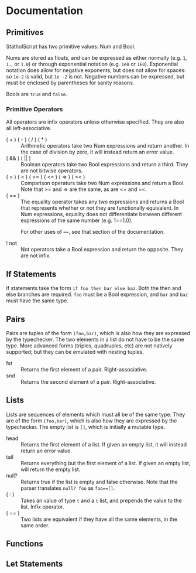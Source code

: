 # Documentation

## Primitives

StatholScript has two primitive values: Num and Bool. 

Nums are stored as floats, and can be expressed as either normally (e.g. `1`, `1.`, or `1.0`) or through exponential notation (e.g. `1e0` or `1E0`). Exponential notation does allow for negative exponents, but does not allow for spaces: so `1e-2` is valid, but `1e -2` is not. Negative numbers can be expressed, but must be enclosed by parentheses for sanity reasons.

Bools are `true` and `false`.

### Primitive Operators

All operators are infix operators unless otherwise specified. They are also all left-associative.

<dl>
  <dt>( + ) ( - ) ( / ) ( * )</dt>
  <dd>Arithmetic operators take two Num expressions and return another. In the case of division by zero, it will instead return an error value.</dd>

  <dt>( && ) ( || )</dt>
  <dd>Boolean operators take two Bool expressions and return a third. They are not bitwise operators.</dd>

  <dt>( > ) ( < ) ( >= ) ( <= ) ( => ) ( =< )</dt>
  <dd>Comparison operaturs take two Num expressions and return a Bool. Note that >= and => are the same, as are <= and =<.</dd>

  <dt>( == )</dt>
  <dd>The equality operator takes any two expressions and returns a Bool that represents whether or not they are functionally equivalent. In Num expressions, equality does not differentiate between different expressions of the same number (e.g. 1==1.0).

  For other uses of `==`, see that section of the documentation.</dd>

  <dt>! not</dt>
  <dd>Not operators take a Bool expression and return the opposite. They are not infix.</dd>
</dl>

## If Statements

If statements take the form `if foo then bar else baz`. Both the then and else branches are required. `foo` must be a Bool expression, and `bar` and `baz` must have the same type.

## Pairs

Pairs are tuples of the form `(foo,bar)`, which is also how they are expressed by the typechecker. The two elements in a list do not have to be the same type. More advanced forms (triples, quadruples, etc) are not natively supported; but they can be emulated with nesting tuples.

<dl>
  <dt>fst</dt>
  <dd>Returns the first element of a pair. Right-associative.</dd>

  <dt>snd</dt>
  <dd>Returns the second element of a pair. Right-associative.</dd>
</dl>

## Lists

Lists are sequences of elements which must all be of the same type. They are of the form `[foo,bar]`, which is also how they are expressed by the typechecker. The empty list is `[]`, which is initially a mutable type.

<dl>
  <dt>head</dt>
  <dd>Returns the first element of a list. If given an empty list, it will instead return an error value.</dd>

  <dt>tail</dt>
  <dd>Returns everything but the first element of a list. If given an empty list, will return the empty list.</dd>

  <dt>null?</dt>
  <dd>Returns true if the list is empty and false otherwise. Note that the parser translates <code>null? foo</code> as <code>foo==[]</code>.</dd>

  <dt>( : )</dt>
  <dd>Takes an value of type <code>t</code> and a <code>t</code> list, and prepends the value to the list. Infix operator.</dd>

  <dt>( == )</dt>
  <dd>Two lists are equivalent if they have all the same elements, in the same order.</dd>
</dl>

## Functions

## Let Statements
